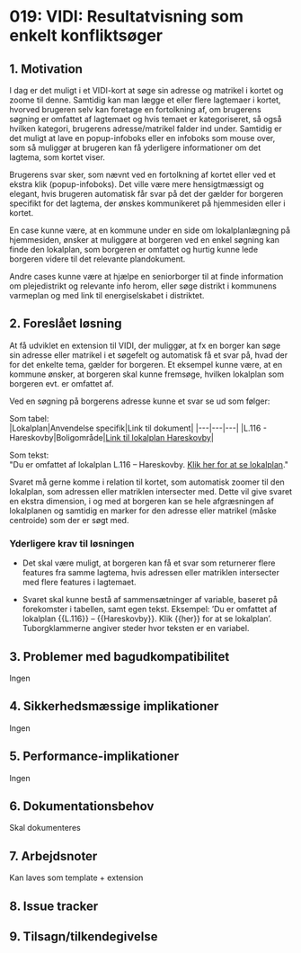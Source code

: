 # 019: VIDI: Resultatvisning som enkelt konfliktsøger

## 1. Motivation
I dag er det muligt i et VIDI-kort at søge sin adresse og matrikel i kortet og zoome til denne. Samtidig kan man lægge et eller flere lagtemaer i kortet, hvorved brugeren selv kan foretage en fortolkning af, om brugerens søgning er omfattet af lagtemaet og hvis temaet er kategoriseret, så også hvilken kategori, brugerens adresse/matrikel falder ind under. Samtidig er det muligt at lave en popup-infoboks eller en infoboks som mouse over, som så muliggør at brugeren kan få yderligere informationer om det lagtema, som kortet viser.   

Brugerens svar sker, som nævnt ved en fortolkning af kortet eller ved et ekstra klik (popup-infoboks). Det ville være mere hensigtmæssigt og elegant, hvis brugeren automatisk får svar på det der gælder for borgeren specifikt for det lagtema, der ønskes kommunikeret på hjemmesiden eller i kortet.   

En case kunne være, at en kommune under en side om lokalplanlægning på hjemmesiden, ønsker at muliggøre at borgeren ved en enkel søgning kan finde den lokalplan, som borgeren er omfattet og hurtig kunne lede borgeren videre til det relevante plandokument.   

Andre cases kunne være at hjælpe en seniorborger til at finde information om plejedistrikt og relevante info herom, eller søge distrikt i kommunens varmeplan og med link til energiselskabet i distriktet.

## 2. Foreslået løsning
At få udviklet en extension til VIDI, der muliggør, at fx en borger kan søge sin adresse eller matrikel i et søgefelt og automatisk få et svar på, hvad der for det enkelte tema, gælder for borgeren. Et eksempel kunne være, at en kommune ønsker, at borgeren skal kunne fremsøge, hvilken lokalplan som borgeren evt. er omfattet af.

Ved en søgning på borgerens adresse kunne et svar se ud som følger:

 

Som tabel:   
|Lokalplan|Anvendelse specifik|Link til dokument|
|---|---|---|
|L.116 - Hareskovby|Boligområde|[Link til lokalplan Hareskovby]()|

Som tekst:   
"Du er omfattet af lokalplan L.116 – Hareskovby. [Klik her for at se lokalplan]()."   

Svaret må gerne komme i relation til kortet, som automatisk zoomer til den lokalplan, som adressen eller matriklen intersecter med. Dette vil give svaret en ekstra dimension, i og med at borgeren kan se hele afgræsningen af lokalplanen og samtidig en marker for den adresse eller matrikel (måske centroide) som der er søgt med.

### Yderligere krav til løsningen

- Det skal være muligt, at borgeren kan få et svar som returnerer flere features fra samme lagtema, hvis adressen eller matriklen intersecter med flere features i lagtemaet.

- Svaret skal kunne bestå af sammensætninger af variable, baseret på forekomster i tabellen, samt egen tekst. Eksempel: ’Du er omfattet af lokalplan {{L.116}} – {{Hareskovby}}. Klik {{her}} for at se lokalplan’. Tuborgklammerne angiver steder hvor teksten er en variabel.

## 3. Problemer med bagudkompatibilitet

Ingen

## 4. Sikkerhedsmæssige implikationer

Ingen

## 5. Performance-implikationer

Ingen

## 6. Dokumentationsbehov

Skal dokumenteres

## 7. Arbejdsnoter

Kan laves som template + extension

## 8. Issue tracker  

## 9. Tilsagn/tilkendegivelse
